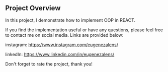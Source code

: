 ## Project Overview

In this project, I demonstrate how to implement OOP in REACT.

If you find the implementation useful or have any questions, please feel free to contact me on social media. Links are provided below:

instagram:
https://www.instagram.com/eugenezalens/

linkedIn:
https://www.linkedin.com/in/eugenezalens/

Don't forget to rate the project, thank you!